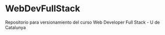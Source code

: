 # WebDevFullStack
Repositorio para versionamiento del curso Web Developer Full Stack - U de Catalunya
